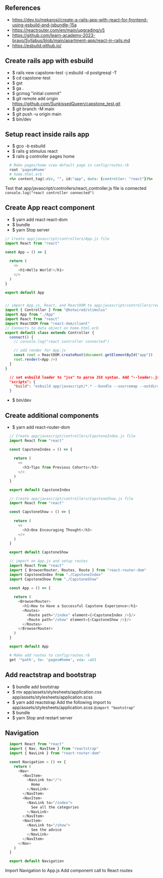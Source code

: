 ## References
- https://dev.to/mekarosi/create-a-rails-app-with-react-for-frontend-using-esbuild-and-jsbundle-15a
- https://reactrouter.com/en/main/upgrading/v5
- https://github.com/learn-academy-2023-bravo/Syllabus/blob/main/apartment-app/react-in-rails.md
- https://esbuild.github.io/

## Create rails app with esbuild
- $ rails new capstone-test -j esbuild -d postgresql -T
- $ cd capstone-test
- $ gst
- $ ga .
- $ gcmsg "initial commit"
- $ git remote add origin https://github.com/SunkissedQueen/capstone_test.git
- $ git branch -M main
- $ git push -u origin main
- $ bin/dev

## Setup react inside rails app
- $ gco -b esbuild
- $ rails g stimulus react
- $ rails g controller pages home
```rb
  # Make pages/home view default page in config/routes.rb
  root 'pages#home'
  # home.html.erb
  <%= content_tag(:div, "", id:"app", data: {controller: "react"})%>
```
Test that app/javascript/controllers/react_controller.js file is connected  
`console.log("react controller connected")`

## Create App react component
- $ yarn add react react-dom
- $ bundle
- $ yarn
Stop server
```js
// Create app/javascript/controllers/App.js file
import React from "react"

const App = () => {
  
  return (
    <>
      <h1>Hello World!</h1>
    </>
  )
}

export default App


// import App.js, React, and ReactDOM to app/javascript/controllers/react_controller.js file
import { Controller } from "@hotwired/stimulus"
import App from "./App"
import React from "react"
import ReactDOM from "react-dom/client"
// Connects to data object on home.html.erb
export default class extends Controller {
  connect() {
    // console.log("react controller connected")

    // add render for App.js
    const root = ReactDOM.createRoot(document.getElementById("app"))
    root.render(<App />)
  }
}
```

```json
  // set esbuild loader to "jsx" to parse JSX syntax. Add "--loader:.js=jsx" to scripts on package.json
  "scripts": {
    "build": "esbuild app/javascript/*.* --bundle --sourcemap --outdir=app/assets/builds --public-path=assets --loader:.js=jsx"
  }
```
- $ bin/dev

## Create additional components
- $ yarn add react-router-dom
```js
  // Create app/javascript/controllers/CapstoneIndex.js file
  import React from "react"

  const CapstoneIndex = () => {
    
    return (
      <>
        <h3>Tips from Previous Cohorts</h3>
      </>
    )
  }

  export default CapstoneIndex

  // Create app/javascript/controllers/CapstoneShow.js file
  import React from "react"

  const CapstoneShow = () => {
    
    return (
      <>
        <h3>One Encouraging Thought</h3>
      </>
    )
  }

  export default CapstoneShow

  // import on App.js and setup routes
  import React from "react"
  import { BrowserRouter, Routes, Route } from "react-router-dom"
  import CapstoneIndex from "./CapstoneIndex"
  import CapstoneShow from "./CapstoneShow"

  const App = () => {
    
    return (
      <BrowserRouter>
        <h1>How to Have a Successful Capstone Experience</h1>
        <Routes>
          <Route path="/index" element={<CapstoneIndex />}/>
          <Route path="/show" element={<CapstoneShow />}/>
        </Routes>
      </BrowserRouter>
    )
  }

  export default App
```

```rb
  # Make add routes to config/routes.rb
  get '*path', to: 'pages#home', via: :all
```

## Add reactstrap and bootstrap
- $ bundle add bootstrap
- $ mv app/assets/stylesheets/application.css app/assets/stylesheets/application.scss
- $ yarn add reactstrap
Add the following import to app/assets/stylesheets/application.scss
`@import "bootstrap"`
- $ bundle
- $ yarn
Stop and restart server

## Navigation
```js
  import React from "react"
  import { Nav, NavItem } from "reactstrap"
  import { NavLink } from "react-router-dom"

  const Navigation = () => {
    return (
      <Nav>
        <NavItem>
          <NavLink to="/">
            Home
          </NavLink>
        </NavItem>
        <NavItem>
          <NavLink to="/index">
            See all the categories
          </NavLink>
        </NavItem>
        <NavItem>
          <NavLink to="/show">
            See the advice
          </NavLink>
        </NavItem>
      </Nav>
    )
  }

  export default Navigation
```
Import Navigation to App.js
Add component call to React routes